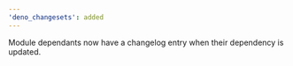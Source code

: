 ```yaml
---
'deno_changesets': added
---
```


Module dependants now have a changelog entry when their dependency is updated.
